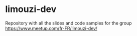# limouzi-dev
Repository with all the slides and code samples for the group https://www.meetup.com/fr-FR/limouzi-dev/
